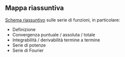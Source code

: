 ## Mappa riassuntiva
[Schema riassuntivo](https://coggle.it/diagram/YZFOxHR39bYnX6BL/t/serie-di-funzioni/1900f5e98c0c494701cec76ec25270a75b5a910ae04c96d8e08dc4239c05dc19) sulle serie di funzioni, in particolare:
- Definizione
- Convergenza puntuale / assoluta / totale
- Integrabilità / derivabilità termine a termine
- Serie di potenze
- Serie di Fourier 
